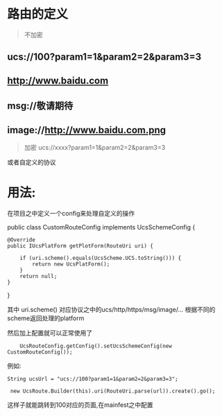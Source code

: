 # 路由的定义

> 不加密
## ucs://100?param1=1&param2=2&param3=3
## http://www.baidu.com
## msg://敬请期待
## image://http://www.baidu.com.png

> 加密
ucs://xxxx?param1=1&param2=2&param3=3

或者自定义的协议

# 用法:

在项目之中定义一个config来处理自定义的操作

public class CustomRouteConfig implements UcsSchemeConfig {

    @Override
    public IUcsPlatForm getPlotForm(RouteUri uri) {

        if (uri.scheme().equals(UcsScheme.UCS.toString())) {
            return new UcsPlatForm();
        }
        return null;
    }
}


其中 uri.scheme() 对应协议之中的ucs/http/https/msg/image/... 根据不同的scheme返回处理的platform

然后加上配置就可以正常使用了

        UcsRouteConfig.getConfig().setUcsSchemeConfig(new CustomRouteConfig());



例如:

    String ucsUrl = "ucs://100?param1=1&param2=2&param3=3";
     
     new UcsRoute.Builder(this).uri(RouteUri.parse(url)).create().go();
     
这样子就能跳转到100对应的页面,在mainfest之中配置

<activity android:name=".ui.TestActivity">
            <meta-data
                android:name="tag"
                android:value="100,101,102" />
        </activity>
        
